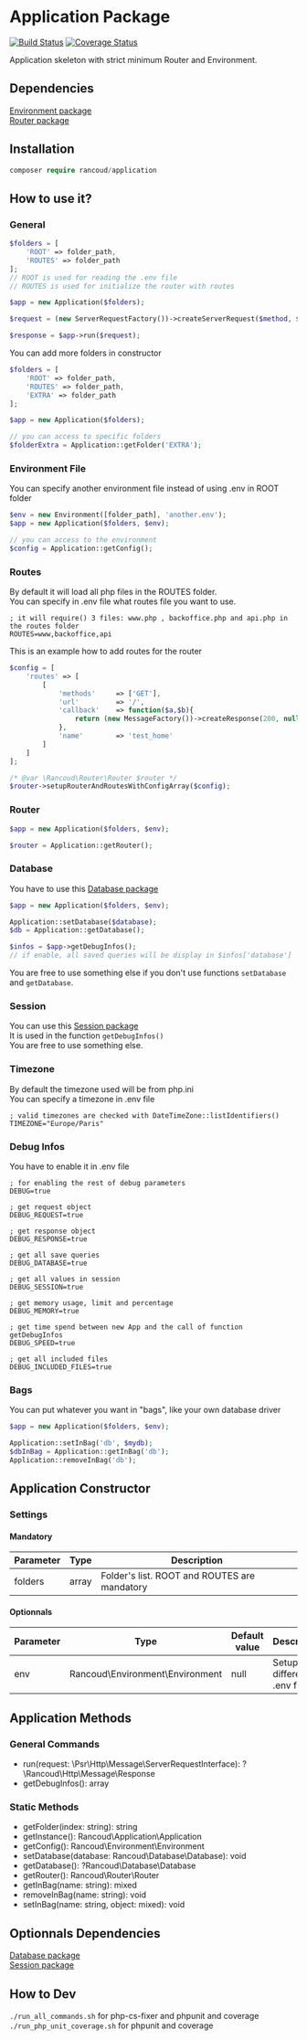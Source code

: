 # Application Package

[![Build Status](https://travis-ci.org/rancoud/Application.svg?branch=master)](https://travis-ci.org/rancoud/Application) [![Coverage Status](https://coveralls.io/repos/github/rancoud/Application/badge.svg?branch=master)](https://coveralls.io/github/rancoud/Application?branch=master)

Application skeleton with strict minimum Router and Environment.  

## Dependencies
[Environment package](https://github.com/rancoud/Environment)  
[Router package](https://github.com/rancoud/Router)  

## Installation
```php
composer require rancoud/application
```

## How to use it?
### General  
```php
$folders = [
    'ROOT' => folder_path,
    'ROUTES' => folder_path
];
// ROOT is used for reading the .env file
// ROUTES is used for initialize the router with routes

$app = new Application($folders);

$request = (new ServerRequestFactory())->createServerRequest($method, $path);

$response = $app->run($request);
```

You can add more folders in constructor  

```php
$folders = [
    'ROOT' => folder_path,
    'ROUTES' => folder_path,
    'EXTRA' => folder_path
];

$app = new Application($folders);

// you can access to specific folders
$folderExtra = Application::getFolder('EXTRA');
```

### Environment File  
You can specify another environment file instead of using .env in ROOT folder  

```php
$env = new Environment([folder_path], 'another.env');
$app = new Application($folders, $env);

// you can access to the environment
$config = Application::getConfig();
```

### Routes  
By default it will load all php files in the ROUTES folder.  
You can specify in .env file what routes file you want to use.  
```dotenv
; it will require() 3 files: www.php , backoffice.php and api.php in the routes folder
ROUTES=www,backoffice,api
```

This is an example how to add routes for the router  

```php
$config = [
    'routes' => [
        [
            'methods'     => ['GET'],
            'url'         => '/',
            'callback'    => function($a,$b){
                return (new MessageFactory())->createResponse(200, null, [], 'home');
            },
            'name'        => 'test_home'
        ]
    ]
];

/* @var \Rancoud\Router\Router $router */
$router->setupRouterAndRoutesWithConfigArray($config);
```

### Router  
```php
$app = new Application($folders, $env);

$router = Application::getRouter();
```

### Database  
You have to use this [Database package](https://github.com/rancoud/Database)  
```php
$app = new Application($folders, $env);

Application::setDatabase($database);
$db = Application::getDatabase();

$infos = $app->getDebugInfos();
// if enable, all saved queries will be display in $infos['database']
```
You are free to use something else if you don't use functions `setDatabase` and `getDatabase`.  

### Session  
You can use this [Session package](https://github.com/rancoud/Session)  
It is used in the function `getDebugInfos()`  
You are free to use something else.  

### Timezone  
By default the timezone used will be from php.ini  
You can specify a timezone in .env file  
```dotenv
; valid timezones are checked with DateTimeZone::listIdentifiers()
TIMEZONE="Europe/Paris"
```

### Debug Infos
You have to enable it in .env file
```dotenv
; for enabling the rest of debug parameters
DEBUG=true

; get request object
DEBUG_REQUEST=true

; get response object
DEBUG_RESPONSE=true

; get all save queries
DEBUG_DATABASE=true

; get all values in session
DEBUG_SESSION=true

; get memory usage, limit and percentage
DEBUG_MEMORY=true

; get time spend between new App and the call of function getDebugInfos
DEBUG_SPEED=true

; get all included files
DEBUG_INCLUDED_FILES=true
```

### Bags
You can put whatever you want in "bags", like your own database driver
```php
$app = new Application($folders, $env);

Application::setInBag('db', $mydb);
$dbInBag = Application::getInBag('db');
Application::removeInBag('db');
```

## Application Constructor
### Settings
#### Mandatory
| Parameter | Type | Description |
| --- | --- | --- |
| folders | array | Folder's list. ROOT and ROUTES are mandatory |

#### Optionnals
| Parameter | Type | Default value | Description |
| --- | --- | --- | --- |
| env | Rancoud\Environment\Environment | null | Setup a different .env file |

## Application Methods
### General Commands  
* run(request: \Psr\Http\Message\ServerRequestInterface): ?\Rancoud\Http\Message\Response  
* getDebugInfos(): array  

### Static Methods  
* getFolder(index: string): string  
* getInstance(): Rancoud\Application\Application  
* getConfig(): Rancoud\Environment\Environment  
* setDatabase(database: Rancoud\Database\Database): void  
* getDatabase(): ?Rancoud\Database\Database  
* getRouter(): Rancoud\Router\Router  
* getInBag(name: string): mixed  
* removeInBag(name: string): void  
* setInBag(name: string, object: mixed): void  

## Optionnals Dependencies
[Database package](https://github.com/rancoud/Database)  
[Session package](https://github.com/rancoud/Session)  

## How to Dev
`./run_all_commands.sh` for php-cs-fixer and phpunit and coverage  
`./run_php_unit_coverage.sh` for phpunit and coverage  